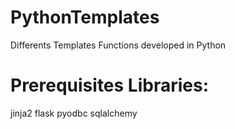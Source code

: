 # PythonTemplates
Differents Templates Functions developed in Python

# Prerequisites Libraries:
jinja2
flask
pyodbc
sqlalchemy

